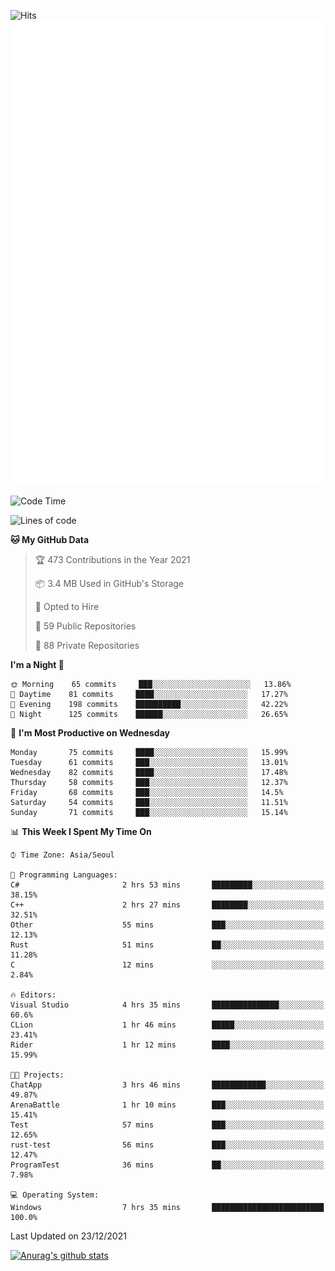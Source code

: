 ![Hits](https://hits.seeyoufarm.com/api/count/incr/badge.svg?url=https%3A%2F%2Fgithub.com%2Fkokose1234&count_bg=%2379C83D&title_bg=%23555555&icon=apple.svg&icon_color=%23E7E7E7&title=hits&edge_flat=false)
<br/>
![Metrics](https://github.com/kokose1234/kokose1234/blob/main/github-metrics.svg)

<!--START_SECTION:waka-->
![Code Time](http://img.shields.io/badge/Code%20Time-349%20hrs%204%20mins-blue)

![Lines of code](https://img.shields.io/badge/From%20Hello%20World%20I%27ve%20Written-8%20Million%20lines%20of%20code-blue)

**🐱 My GitHub Data** 

> 🏆 473 Contributions in the Year 2021
 > 
> 📦 3.4 MB Used in GitHub's Storage 
 > 
> 💼 Opted to Hire
 > 
> 📜 59 Public Repositories 
 > 
> 🔑 88 Private Repositories  
 > 
**I'm a Night 🦉** 

```text
🌞 Morning    65 commits     ███░░░░░░░░░░░░░░░░░░░░░░   13.86% 
🌆 Daytime    81 commits     ████░░░░░░░░░░░░░░░░░░░░░   17.27% 
🌃 Evening    198 commits    ██████████░░░░░░░░░░░░░░░   42.22% 
🌙 Night      125 commits    ██████░░░░░░░░░░░░░░░░░░░   26.65%

```
📅 **I'm Most Productive on Wednesday** 

```text
Monday       75 commits     ████░░░░░░░░░░░░░░░░░░░░░   15.99% 
Tuesday      61 commits     ███░░░░░░░░░░░░░░░░░░░░░░   13.01% 
Wednesday    82 commits     ████░░░░░░░░░░░░░░░░░░░░░   17.48% 
Thursday     58 commits     ███░░░░░░░░░░░░░░░░░░░░░░   12.37% 
Friday       68 commits     ███░░░░░░░░░░░░░░░░░░░░░░   14.5% 
Saturday     54 commits     ███░░░░░░░░░░░░░░░░░░░░░░   11.51% 
Sunday       71 commits     ███░░░░░░░░░░░░░░░░░░░░░░   15.14%

```


📊 **This Week I Spent My Time On** 

```text
⌚︎ Time Zone: Asia/Seoul

💬 Programming Languages: 
C#                       2 hrs 53 mins       █████████░░░░░░░░░░░░░░░░   38.15% 
C++                      2 hrs 27 mins       ████████░░░░░░░░░░░░░░░░░   32.51% 
Other                    55 mins             ███░░░░░░░░░░░░░░░░░░░░░░   12.13% 
Rust                     51 mins             ██░░░░░░░░░░░░░░░░░░░░░░░   11.28% 
C                        12 mins             ░░░░░░░░░░░░░░░░░░░░░░░░░   2.84%

🔥 Editors: 
Visual Studio            4 hrs 35 mins       ███████████████░░░░░░░░░░   60.6% 
CLion                    1 hr 46 mins        █████░░░░░░░░░░░░░░░░░░░░   23.41% 
Rider                    1 hr 12 mins        ████░░░░░░░░░░░░░░░░░░░░░   15.99%

🐱‍💻 Projects: 
ChatApp                  3 hrs 46 mins       ████████████░░░░░░░░░░░░░   49.87% 
ArenaBattle              1 hr 10 mins        ███░░░░░░░░░░░░░░░░░░░░░░   15.41% 
Test                     57 mins             ███░░░░░░░░░░░░░░░░░░░░░░   12.65% 
rust-test                56 mins             ███░░░░░░░░░░░░░░░░░░░░░░   12.47% 
ProgramTest              36 mins             ██░░░░░░░░░░░░░░░░░░░░░░░   7.98%

💻 Operating System: 
Windows                  7 hrs 35 mins       █████████████████████████   100.0%

```


 Last Updated on 23/12/2021
<!--END_SECTION:waka-->

[![Anurag's github stats](https://github-readme-stats.vercel.app/api?username=kokose1234&theme=dracula)](https://github.com/anuraghazra/github-readme-stats)



	
